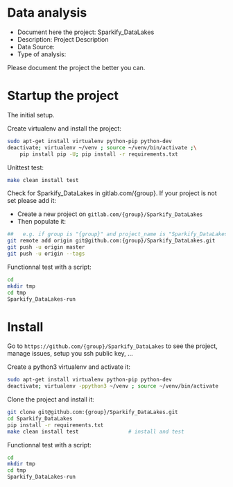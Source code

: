 # Data analysis
- Document here the project: Sparkify_DataLakes
- Description: Project Description
- Data Source:
- Type of analysis:

Please document the project the better you can.

# Startup the project

The initial setup.

Create virtualenv and install the project:
```bash
sudo apt-get install virtualenv python-pip python-dev
deactivate; virtualenv ~/venv ; source ~/venv/bin/activate ;\
    pip install pip -U; pip install -r requirements.txt
```

Unittest test:
```bash
make clean install test
```

Check for Sparkify_DataLakes in gitlab.com/{group}.
If your project is not set please add it:

- Create a new project on `gitlab.com/{group}/Sparkify_DataLakes`
- Then populate it:

```bash
##   e.g. if group is "{group}" and project_name is "Sparkify_DataLakes"
git remote add origin git@github.com:{group}/Sparkify_DataLakes.git
git push -u origin master
git push -u origin --tags
```

Functionnal test with a script:

```bash
cd
mkdir tmp
cd tmp
Sparkify_DataLakes-run
```

# Install

Go to `https://github.com/{group}/Sparkify_DataLakes` to see the project, manage issues,
setup you ssh public key, ...

Create a python3 virtualenv and activate it:

```bash
sudo apt-get install virtualenv python-pip python-dev
deactivate; virtualenv -ppython3 ~/venv ; source ~/venv/bin/activate
```

Clone the project and install it:

```bash
git clone git@github.com:{group}/Sparkify_DataLakes.git
cd Sparkify_DataLakes
pip install -r requirements.txt
make clean install test                # install and test
```
Functionnal test with a script:

```bash
cd
mkdir tmp
cd tmp
Sparkify_DataLakes-run
```
